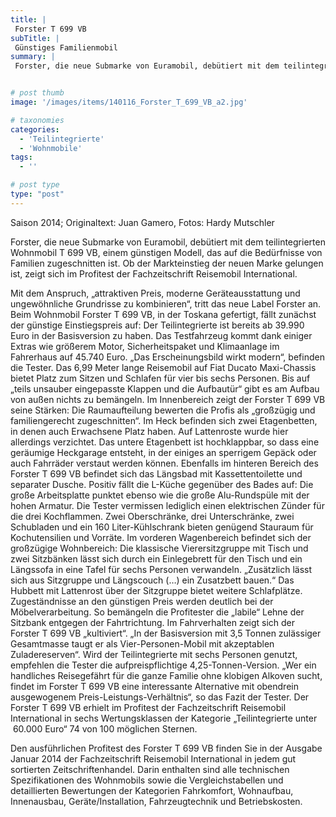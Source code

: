```yaml
---
title: |
 Forster T 699 VB
subTitle: |
 Günstiges Familienmobil
summary: |
 Forster, die neue Submarke von Euramobil, debütiert mit dem teilintegrierten Wohnmobil T 699 VB, einem günstigen Modell, das auf die Bedürfnisse von Familien zugeschnitten ist. Ob der Markteinstieg der neuen Marke gelungen ist, zeigt sich im Profitest der Fachzeitschrift Reisemobil International.


# post thumb
image: '/images/items/140116_Forster_T_699_VB_a2.jpg'

# taxonomies
categories: 
  - 'Teilintegrierte'
  - 'Wohnmobile'
tags:
  - ''

# post type
type: "post"
---
```


<!--[if gte mso 9]><xml> <w:WordDocument> <w:View>Normal</w:View> <w:Zoom>0</w:Zoom> <w:TrackMoves /> <w:TrackFormatting /> <w:HyphenationZone>21</w:HyphenationZone> <w:PunctuationKerning /> <w:ValidateAgainstSchemas /> <w:SaveIfXMLInvalid>false</w:SaveIfXMLInvalid> <w:IgnoreMixedContent>false</w:IgnoreMixedContent> <w:AlwaysShowPlaceholderText>false</w:AlwaysShowPlaceholderText> <w:DoNotPromoteQF /> <w:LidThemeOther>DE</w:LidThemeOther> <w:LidThemeAsian>X-NONE</w:LidThemeAsian> <w:LidThemeComplexScript>X-NONE</w:LidThemeComplexScript> <w:Compatibility> <w:BreakWrappedTables /> <w:SnapToGridInCell /> <w:WrapTextWithPunct /> <w:UseAsianBreakRules /> <w:DontGrowAutofit /> <w:SplitPgBreakAndParaMark /> <w:DontVertAlignCellWithSp /> <w:DontBreakConstrainedForcedTables /> <w:DontVertAlignInTxbx /> <w:Word11KerningPairs /> <w:CachedColBalance /> </w:Compatibility> <m:mathPr> <m:mathFont m:val="Cambria Math" /> <m:brkBin m:val="before" /> <m:brkBinSub m:val="--" /> <m:smallFrac m:val="off" /> <m:dispDef /> <m:lMargin m:val="0" /> <m:rMargin m:val="0" /> <m:defJc m:val="centerGroup" /> <m:wrapIndent m:val="1440" /> <m:intLim m:val="subSup" /> <m:naryLim m:val="undOvr" /> </m:mathPr></w:WordDocument> </xml><![endif]--><!--[if gte mso 10]> <style> /* Style Definitions */ table.MsoNormalTable {mso-style-name:"Normale Tabelle"; mso-tstyle-rowband-size:0; mso-tstyle-colband-size:0; mso-style-noshow:yes; mso-style-priority:99; mso-style-qformat:yes; mso-style-parent:""; mso-padding-alt:0cm 5.4pt 0cm 5.4pt; mso-para-margin-top:0cm; mso-para-margin-right:0cm; mso-para-margin-bottom:10.0pt; mso-para-margin-left:0cm; line-height:115%; mso-pagination:widow-orphan; font-size:11.0pt; font-family:"Calibri","sans-serif"; mso-ascii-font-family:Calibri; mso-ascii-theme-font:minor-latin; mso-fareast-font-family:"Times New Roman"; mso-fareast-theme-font:minor-fareast; mso-hansi-font-family:Calibri; mso-hansi-theme-font:minor-latin;} </style> <![endif]--><span lang="EN-US" style="mso-ansi-language:EN-US">Saison 2014; Originaltext: Juan Gamero, Fotos: Hardy Mutschler</span>

Forster, die neue Submarke von Euramobil, debütiert mit dem teilintegrierten Wohnmobil T 699 VB, einem günstigen Modell, das auf die Bedürfnisse von Familien zugeschnitten ist. Ob der Markteinstieg der neuen Marke gelungen ist, zeigt sich im Profitest der Fachzeitschrift Reisemobil International.

Mit dem Anspruch, „attraktiven Preis, moderne Geräteausstattung und ungewöhnliche Grundrisse zu kombinieren“, tritt das neue Label Forster an. Beim Wohnmobil Forster T 699 VB, in der Toskana gefertigt, fällt zunächst der günstige Einstiegspreis auf: Der Teilintegrierte ist bereits ab 39.990 Euro in der Basisversion zu haben. Das Testfahrzeug kommt dank einiger Extras wie größerem Motor, Sicherheitspaket und Klimaanlage im Fahrerhaus auf 45.740 Euro. „Das Erscheinungsbild wirkt modern“, befinden die Tester. Das 6,99 Meter lange Reisemobil auf Fiat Ducato Maxi-Chassis bietet Platz zum Sitzen und Schlafen für vier bis sechs Personen. Bis auf „teils unsauber eingepasste Klappen und die Aufbautür“ gibt es am Aufbau von außen nichts zu bemängeln. Im Innenbereich zeigt der Forster T 699 VB seine Stärken: Die Raumaufteilung bewerten die Profis als „großzügig und familiengerecht zugeschnitten“. Im Heck befinden sich zwei Etagenbetten, in denen auch Erwachsene Platz haben. Auf Lattenroste wurde hier allerdings verzichtet. Das untere Etagenbett ist hochklappbar, so dass eine geräumige Heckgarage entsteht, in der einiges an sperrigem Gepäck oder auch Fahrräder verstaut werden können. Ebenfalls im hinteren Bereich des Forster T 699 VB befindet sich das Längsbad mit Kassettentoilette und separater Dusche. Positiv fällt die L-Küche gegenüber des Bades auf: Die große Arbeitsplatte punktet ebenso wie die große Alu-Rundspüle mit der hohen Armatur. Die Tester vermissen lediglich einen elektrischen Zünder für die drei Kochflammen. Zwei Oberschränke, drei Unterschränke, zwei Schubladen und ein 160 Liter-Kühlschrank bieten genügend Stauraum für Kochutensilien und Vorräte. Im vorderen Wagenbereich befindet sich der großzügige Wohnbereich: Die klassische Vierersitzgruppe mit Tisch und zwei Sitzbänken lässt sich durch ein Einlegebrett für den Tisch und ein Längssofa in eine Tafel für sechs Personen verwandeln. „Zusätzlich lässt sich aus Sitzgruppe und Längscouch (…) ein Zusatzbett bauen.“ Das Hubbett mit Lattenrost über der Sitzgruppe bietet weitere Schlafplätze. Zugeständnisse an den günstigen Preis werden deutlich bei der Möbelverarbeitung. So bemängeln die Profitester die „labile“ Lehne der Sitzbank entgegen der Fahrtrichtung. Im Fahrverhalten zeigt sich der Forster T 699 VB „kultiviert“. „In der Basisversion mit 3,5 Tonnen zulässiger Gesamtmasse taugt er als Vier-Personen-Mobil mit akzeptablen Zuladereserven“. Wird der Teilintegrierte mit sechs Personen genutzt, empfehlen die Tester die aufpreispflichtige 4,25-Tonnen-Version. „Wer ein handliches Reisegefährt für die ganze Familie ohne klobigen Alkoven sucht, findet im Forster T 699 VB eine interessante Alternative mit obendrein ausgewogenem Preis-Leistungs-Verhältnis“, so das Fazit der Tester. Der Forster T 699 VB erhielt im Profitest der Fachzeitschrift Reisemobil International in sechs Wertungsklassen der Kategorie „Teilintegrierte unter <span style="mso-spacerun:yes"> </span>60.000 Euro“ 74 von 100 möglichen Sternen.

Den ausführlichen Profitest des Forster T 699 VB finden Sie in der Ausgabe Januar 2014 der Fachzeitschrift Reisemobil International in jedem gut sortierten Zeitschriftenhandel. Darin enthalten sind alle technischen Spezifikationen des Wohnmobils sowie die Vergleichstabellen und detaillierten Bewertungen der Kategorien Fahrkomfort, Wohnaufbau, Innenausbau, Geräte/Installation, Fahrzeugtechnik und Betriebskosten.